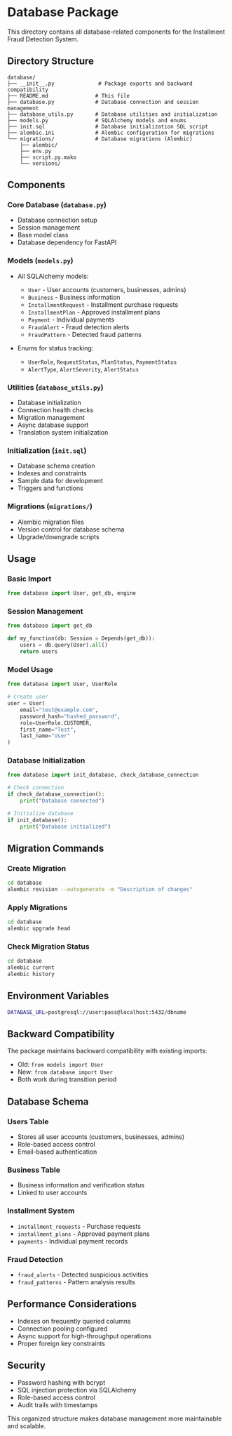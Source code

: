 # Database Package

This directory contains all database-related components for the Installment Fraud Detection System.

## Directory Structure

```
database/
├── __init__.py              # Package exports and backward compatibility
├── README.md               # This file
├── database.py             # Database connection and session management
├── database_utils.py       # Database utilities and initialization
├── models.py               # SQLAlchemy models and enums
├── init.sql                # Database initialization SQL script
├── alembic.ini             # Alembic configuration for migrations
└── migrations/             # Database migrations (Alembic)
    ├── alembic/
    ├── env.py
    ├── script.py.mako
    └── versions/
```

## Components

### Core Database (`database.py`)
- Database connection setup
- Session management
- Base model class
- Database dependency for FastAPI

### Models (`models.py`)
- All SQLAlchemy models:
  - `User` - User accounts (customers, businesses, admins)
  - `Business` - Business information
  - `InstallmentRequest` - Installment purchase requests
  - `InstallmentPlan` - Approved installment plans
  - `Payment` - Individual payments
  - `FraudAlert` - Fraud detection alerts
  - `FraudPattern` - Detected fraud patterns

- Enums for status tracking:
  - `UserRole`, `RequestStatus`, `PlanStatus`, `PaymentStatus`
  - `AlertType`, `AlertSeverity`, `AlertStatus`

### Utilities (`database_utils.py`)
- Database initialization
- Connection health checks
- Migration management
- Async database support
- Translation system initialization

### Initialization (`init.sql`)
- Database schema creation
- Indexes and constraints
- Sample data for development
- Triggers and functions

### Migrations (`migrations/`)
- Alembic migration files
- Version control for database schema
- Upgrade/downgrade scripts

## Usage

### Basic Import
```python
from database import User, get_db, engine
```

### Session Management
```python
from database import get_db

def my_function(db: Session = Depends(get_db)):
    users = db.query(User).all()
    return users
```

### Model Usage
```python
from database import User, UserRole

# Create user
user = User(
    email="test@example.com",
    password_hash="hashed_password",
    role=UserRole.CUSTOMER,
    first_name="Test",
    last_name="User"
)
```

### Database Initialization
```python
from database import init_database, check_database_connection

# Check connection
if check_database_connection():
    print("Database connected")

# Initialize database
if init_database():
    print("Database initialized")
```

## Migration Commands

### Create Migration
```bash
cd database
alembic revision --autogenerate -m "Description of changes"
```

### Apply Migrations
```bash
cd database
alembic upgrade head
```

### Check Migration Status
```bash
cd database
alembic current
alembic history
```

## Environment Variables

```bash
DATABASE_URL=postgresql://user:pass@localhost:5432/dbname
```

## Backward Compatibility

The package maintains backward compatibility with existing imports:
- Old: `from models import User`
- New: `from database import User`
- Both work during transition period

## Database Schema

### Users Table
- Stores all user accounts (customers, businesses, admins)
- Role-based access control
- Email-based authentication

### Business Table
- Business information and verification status
- Linked to user accounts

### Installment System
- `installment_requests` - Purchase requests
- `installment_plans` - Approved payment plans
- `payments` - Individual payment records

### Fraud Detection
- `fraud_alerts` - Detected suspicious activities
- `fraud_patterns` - Pattern analysis results

## Performance Considerations

- Indexes on frequently queried columns
- Connection pooling configured
- Async support for high-throughput operations
- Proper foreign key constraints

## Security

- Password hashing with bcrypt
- SQL injection protection via SQLAlchemy
- Role-based access control
- Audit trails with timestamps

This organized structure makes database management more maintainable and scalable.